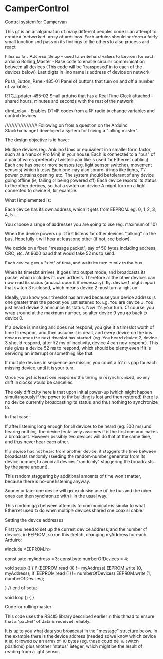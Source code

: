 # CamperControl
Control system for Campervan 

This git is an amalgamation of many different peoples code in an attempt to create a 'networked' array of arduinos. Each arduino should perform a fairly small function and pass on its findings to the others to also process and react

Files so far:
Address_Setup - used to write hard values to Eeprom for each arduino
Rolling_Master - Base code to enable circular communication between all devices (This code will be 'transposed' in to each of the devices below).
Last digits in .ino name is address of device on network

Push_Button_Panel-485-01
Panel of buttons that turn on and off a number of variables

RTC_Updater-485-02
Small arduino that has a Real Time Clock attached - shared hours, minutes and seconds with the rest of the network

dtmf_relay - Enables DTMF codes from a RF radio to change variables and control devices


/////////////////////
Following on from a question on the Arduino StackExchange I developed a system for having a "rolling master".

The design objective is to have:


Multiple devices (eg. Arduino Unos or equivalent in a smaller form factor, such as a Nano or Pro Mini) in your house.
Each is connected to a "bus" of a pair of wires (preferably twisted-pair like is used for Ethernet cabling)
Each one has one or more sensors (eg. light sensor, switches, movement sensors) which it tests
Each one may also control things like lights, TV power, curtains opening, etc.
The system should be tolerant of any device going offline (ie, failing or being powered off)
Each device reports its status to the other devices, so that a switch on device A might turn on a light connected to device B, for example.


What I implemented is:



Each device has its own address, which it gets from EEPROM. eg. 0, 1, 2, 3, 4, 5 ...

You choose a range of addresses you are going to use (eg. maximum of 10)

When the device powers up it first listens for other devices "talking" on the bus. Hopefully it will hear at least one other (if not, see below).

We decide on a fixed "message packet", say of 50 bytes including address, CRC, etc. At 9600 baud that would take 52 ms to send.

Each device gets a "slot" of time, and waits its turn to talk to the bus.

When its timeslot arrives, it goes into output mode, and broadcasts its packet which includes its own address. Therefore all the other devices can now read its status (and act upon it if necessary). Eg. device 1 might report that switch 3 is closed, which means device 2 must turn a light on.

Ideally, you know your timeslot has arrived because your device address is one greater than the packet you just listened to. Eg. You are device 3. You just heard device 2 announce its status. Now it's your turn. Of course, you wrap around at the maximum number, so after device 9 you go back to device 0.

If a device is missing and does not respond, you give it a timeslot worth of time to respond, and then assume it is dead, and every device on the bus now assumes the next timeslot has started. (eg. You heard device 2, device 3 should respond, after 52 ms of inactivity, device 4 can now respond). This rule gives a device 52 ms to respond, which should be plenty even if it is servicing an interrupt or something like that.

If multiple devices in sequence are missing you count a 52 ms gap for each missing device, until it is your turn.

Once you get at least one response the timing is resynchronized, so any drift in clocks would be cancelled.



The only difficulty here is that upon initial power-up (which might happen simultaneously if the power to the building is lost and then restored) there is no device currently broadcasting its status, and thus nothing to synchronize to.

In that case:


If after listening long enough for all devices to be heard (eg. 500 ms) and hearing nothing, the device tentatively assumes it is the first one and makes a broadcast. However possibly two devices will do that at the same time, and thus never hear each other.

If a device has not heard from another device, it staggers the time between broadcasts randomly (seeding the random-number generator from its device number, to avoid all devices "randomly" staggering the broadcasts by the same amount).

This random staggering by additional amounts of time won't matter, because there is no-one listening anyway.

Sooner or later one device will get exclusive use of the bus and the other ones can then synchronize with it in the usual way.

This random gap between attempts to communicate is similar to what Ethernet used to do when multiple devices shared one coaxial cable.


Setting the device addresses


First you need to set up the current device address, and the number of devices, in EEPROM, so run this sketch, changing myAddress for each Arduino:



#include <EEPROM.h>

const byte myAddress = 3;
const byte numberOfDevices = 4;

void setup ()
  {
  if (EEPROM.read (0) != myAddress)
    EEPROM.write (0, myAddress);
  if (EEPROM.read (1) != numberOfDevices)
    EEPROM.write (1, numberOfDevices);

  }  // end of setup

void loop () { }


Code for rolling master


This code uses the RS485 library described earlier in this thread to ensure that a "packet" of data is received reliably.

It is up to you what data you broadcast in the "message" structure below. In the example there is the device address (needed so we know which device it is) followed by an array of 10 bytes (eg. these could be 10 switch positions) plus another "status" integer, which might be the result of reading from a light sensor.
